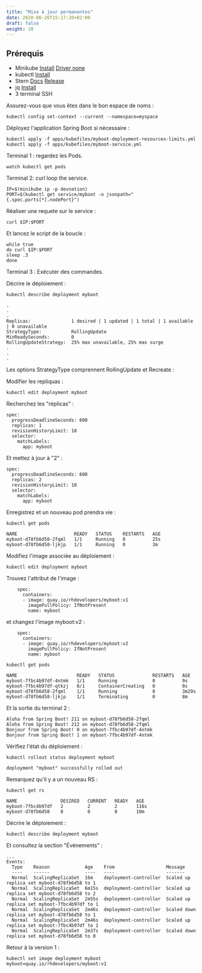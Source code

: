 ```yaml
---
title: "Mise à jour permanentes"
date: 2020-06-26T15:17:20+02:00
draft: false
weight: 10
---
```


## Prérequis

- Minikube [Install](https://kubernetes.io/fr/docs/tasks/tools/install-minikube/#installez-minikube-par-t%C3%A9l%C3%A9chargement-direct)  [Driver none](https://kubernetes.io/docs/setup/learning-environment/minikube/#specifying-the-vm-driver)
- kubectl [Install](https://kubernetes.io/fr/docs/tasks/tools/install-kubectl/)
- Stern [Docs](https://kubernetes.io/blog/2016/10/tail-kubernetes-with-stern/) [Release](https://github.com/stern/stern/releases)
- jq [Install](https://stedolan.github.io/jq/download/)
- 3 terminal SSH


Assurez-vous que vous êtes dans le bon espace de noms :

```
kubectl config set-context --current --namespace=myspace
```

Déployez l'application Spring Boot si nécessaire :

```
kubectl apply -f apps/kubefiles/myboot-deployment-resources-limits.yml
kubectl apply -f apps/kubefiles/myboot-service.yml
```

Terminal 1 : regardez les Pods.

```
watch kubectl get pods
```

Terminal 2: curl loop the service.

```
IP=$(minikube ip -p devnation)
PORT=$(kubectl get service/myboot -o jsonpath="{.spec.ports[*].nodePort}")
```

Réaliser une requete sur le service :

```
curl $IP:$PORT
```

Et lancez le script de la boucle :

```
while true
do curl $IP:$PORT
sleep .3
done
```


Terminal 3 : Exécuter des commandes.

Décrire le déploiement :


```
kubectl describe deployment myboot
```

```
.
.
.
Replicas:               1 desired | 1 updated | 1 total | 1 available | 0 unavailable
StrategyType:           RollingUpdate
MinReadySeconds:        0
RollingUpdateStrategy:  25% max unavailable, 25% max surge
.
.
.
```

Les options StrategyType comprennent RollingUpdate et Recreate :

Modifier les repliquas :

```
kubectl edit deployment myboot
```

Recherchez les "réplicas" :

```
spec:
  progressDeadlineSeconds: 600
  replicas: 1
  revisionHistoryLimit: 10
  selector:
    matchLabels:
      app: myboot
```

Et mettez à jour à "2" :

```
spec:
  progressDeadlineSeconds: 600
  replicas: 2
  revisionHistoryLimit: 10
  selector:
    matchLabels:
      app: myboot
```

Enregistrez et un nouveau pod prendra vie :

```
kubectl get pods
```

```
NAME                     READY   STATUS    RESTARTS   AGE
myboot-d78fb6d58-2fqml   1/1     Running   0          25s
myboot-d78fb6d58-ljkjp   1/1     Running   0          3m
```

Modifiez l'image associée au déploiement :

```
kubectl edit deployment myboot
```

Trouvez l'attribut de l'image :

```
    spec:
      containers:
      - image: quay.io/rhdevelopers/myboot:v1
        imagePullPolicy: IfNotPresent
        name: myboot
```

et changez l'image myboot:v2 :

```
    spec:
      containers:
      - image: quay.io/rhdevelopers/myboot:v2
        imagePullPolicy: IfNotPresent
        name: myboot
```

```
kubectl get pods
```

```
NAME                      READY   STATUS              RESTARTS   AGE
myboot-7fbc4b97df-4ntmk   1/1     Running             0          9s
myboot-7fbc4b97df-qtkzj   0/1     ContainerCreating   0          0s
myboot-d78fb6d58-2fqml    1/1     Running             0          3m29s
myboot-d78fb6d58-ljkjp    1/1     Terminating         0          8m
```


Et la sortie du terminal 2 :

```
Aloha from Spring Boot! 211 on myboot-d78fb6d58-2fqml
Aloha from Spring Boot! 212 on myboot-d78fb6d58-2fqml
Bonjour from Spring Boot! 0 on myboot-7fbc4b97df-4ntmk
Bonjour from Spring Boot! 1 on myboot-7fbc4b97df-4ntmk
```

Vérifiez l'état du déploiement :

```
kubectl rollout status deployment myboot
```

```
deployment "myboot" successfully rolled out
```

Remarquez qu'il y a un nouveau RS :

```
kubectl get rs
```

```
NAME                DESIRED   CURRENT   READY   AGE
myboot-7fbc4b97df   2         2         2       116s
myboot-d78fb6d58    0         0         0       10m
```

Décrire le déploiement :

```
kubectl describe deployment myboot
```

Et consultez la section "Événements" :

```
...
Events:
  Type    Reason             Age    From                   Message
  ----    ------             ----   ----                   -------
  Normal  ScalingReplicaSet  16m    deployment-controller  Scaled up replica set myboot-d78fb6d58 to 1
  Normal  ScalingReplicaSet  6m15s  deployment-controller  Scaled up replica set myboot-d78fb6d58 to 2
  Normal  ScalingReplicaSet  2m55s  deployment-controller  Scaled up replica set myboot-7fbc4b97df to 1
  Normal  ScalingReplicaSet  2m46s  deployment-controller  Scaled down replica set myboot-d78fb6d58 to 1
  Normal  ScalingReplicaSet  2m46s  deployment-controller  Scaled up replica set myboot-7fbc4b97df to 2
  Normal  ScalingReplicaSet  2m37s  deployment-controller  Scaled down replica set myboot-d78fb6d58 to 0
```

Retour à la version 1 :

```
kubectl set image deployment myboot myboot=quay.io/rhdevelopers/myboot:v1
```